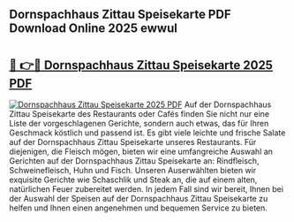 ## Dornspachhaus Zittau Speisekarte PDF Download Online 2025 ewwul

# <h2><a href="http://gcd14ye.nevu.top/?p=Dornspachhaus+Zittau+Speisekarte">🔗 👉🔴 Dornspachhaus Zittau Speisekarte 2025 PDF</a></h2>

[![Dornspachhaus Zittau Speisekarte 2025 PDF](https://i.imgur.com/dBaPXMq.png)](http://gcd14ye.nevu.top/?p=Dornspachhaus+Zittau+Speisekarte)
Auf der Dornspachhaus Zittau Speisekarte des Restaurants oder Cafés finden Sie nicht nur eine Liste der vorgeschlagenen Gerichte, sondern auch etwas, das für Ihren Geschmack köstlich und passend ist. Es gibt viele leichte und frische Salate auf der Dornspachhaus Zittau Speisekarte unseres Restaurants. Für diejenigen, die Fleisch mögen, bieten wir eine umfangreiche Auswahl an Gerichten auf der Dornspachhaus Zittau Speisekarte an: Rindfleisch, Schweinefleisch, Huhn und Fisch. Unseren Auserwählten bieten wir exquisite Gerichte wie Schaschlik und Steak an, die auf einem alten, natürlichen Feuer zubereitet werden. In jedem Fall sind wir bereit, Ihnen bei der Auswahl der Speisen auf der Dornspachhaus Zittau Speisekarte zu helfen und Ihnen einen angenehmen und bequemen Service zu bieten.
